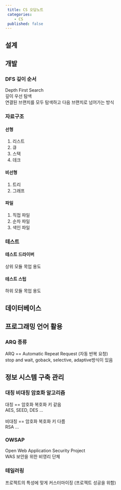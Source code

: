 ```yaml
---
 title: CS 오답노트
 categories: 
    - CS
 published: false
---
```

## 설계

## 개발
### DFS 깊이 순서
Depth First Search <br>
깊이 우선 탐색 <br>
연결된 브랜치를 모두 탐색하고 다음 브랜치로 넘어가는 방식 <br>

### 자료구조 

#### 선형 
1. 리스트 
2. 큐 
3. 스택 
4. 데크


#### 비선형 
1. 트리
2. 그래프 


#### 파일 
1. 직접 파일 
2. 순차 파일 
3. 색인 파일


### 테스트 
#### 테스트 드라이버 
상위 모듈 목업 용도 

#### 테스트 스텁 
하위 모듈 목업 용도


## 데이터베이스 


## 프로그래밍 언어 활용 
### ARQ 종류 
ARQ == Automatic Repeat Request (자동 반복 요청) <br>
stop and wait, goback, selective, adaptive방식이 있음<br>



## 정보 시스템 구축 관리 
### 대칭 비대칭 암호화 알고리즘 
대칭 == 암호화 복호화 키 같음 <br>
AES, SEED, DES ... <br>
<br>
비대칭 == 암호화 복호화 키 다름 <br>
RSA ...<br>

### OWSAP
Open Web Application Security Project<br>
WAS 보안을 위한 비영리 단체 <br>


### 테일러링
프로젝트의 특성에 맞게 커스터마이징 (프로젝트 성공을 위함) <br>



